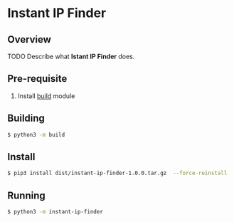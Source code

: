 # Instant IP Finder

## Overview

TODO Describe what **Istant IP Finder** does.

## Pre-requisite

1. Install [build](https://path/to/build) module

## Building

```bash
$ python3 -m build
```

## Install

```bash
$ pip3 install dist/instant-ip-finder-1.0.0.tar.gz  --force-reinstall
```

## Running

```bash
$ python3 -m instant-ip-finder
```